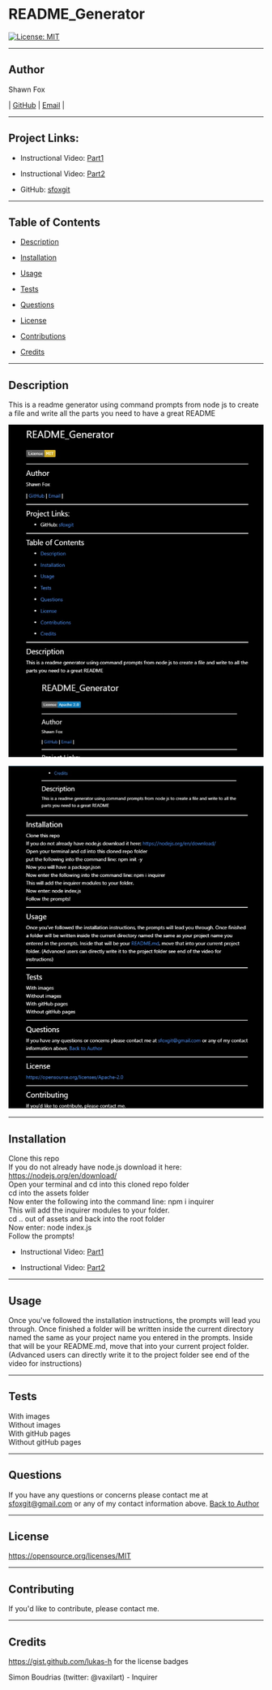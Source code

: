 # README_Generator


  [![License: MIT](https://img.shields.io/badge/License-MIT-yellow.svg)](https://opensource.org/licenses/MIT)
  
  ---
  ## Author
  
  Shawn Fox
  
  
  | [GitHub](https://github.com/sfoxgit) | [Email](sfoxgit@gmail.com) |
  
  ---
  ## Project Links:
  
  - Instructional Video: [Part1](https://drive.google.com/file/d/1fj0_4FZxQqtxBiJlshtnN5XEoDJXzYau/view)

  - Instructional Video: [Part2](https://drive.google.com/file/d/1KaPob059dWu0_1fqQDiMpzvEy6IBG1yj/view)
  
  - GitHub: [sfoxgit](https://github.com/sfoxgit/README_Generator)
  
  ---
  ## Table of Contents
  
  - [Description](##Description)
  
  - [Installation](##Installation)
  
  - [Usage](##Usage)
  
  - [Tests](##Tests)
  
  - [Questions](##Questions)
  
  - [License](##License)
  
  - [Contributions](##Contributing)
  
  - [Credits](##Credits)
  
  ---
  ## Description
  
  This is a readme generator using command prompts from node js to create a file and write all the parts you need to have a great README
  
 
 ![image1](./assets/images/testreadme.jpg) 
 
 
 
 ![image2](./assets/images/testreadme2.jpg) 
 
 
  
  ---
  ## Installation
  
  Clone this repo <br/> If you do not already have node.js download it here: https://nodejs.org/en/download/ <br/> Open your terminal and cd into this cloned repo folder <br/> cd into the assets folder <br/> Now enter the following into the command line: npm i inquirer <br/> This will add the inquirer modules to your folder. <br/> cd .. out of assets and back into the root folder <br/> Now enter: node index.js <br/> Follow the prompts!

  - Instructional Video: [Part1](https://drive.google.com/file/d/1fj0_4FZxQqtxBiJlshtnN5XEoDJXzYau/view)

  - Instructional Video: [Part2](https://drive.google.com/file/d/1KaPob059dWu0_1fqQDiMpzvEy6IBG1yj/view)
  
  ---
  ## Usage
  
  Once you've followed the installation instructions, the prompts will lead you through. Once finished a folder will be written inside the current directory named the same as your project name you entered in the prompts. Inside that will be your README.md, move that into your current project folder. (Advanced users can directly write it to the project folder see end of the video for instructions)
  
  ---
  ## Tests
  
  With images <br/> Without images <br/> With gitHub pages <br/> Without gitHub pages <br/>
  
  ---
  ## Questions
  
  If you have any questions or concerns please contact me at sfoxgit@gmail.com or any of my contact information above. [Back to Author](##Author)
  
  
  --- 
 
 ## License 
 
 https://opensource.org/licenses/MIT
  
  ---
  ## Contributing
  
  
  
  If you'd like to contribute, please contact me.
  
  ---
  ## Credits
  
  https://gist.github.com/lukas-h for the license badges
  
  Simon Boudrias (twitter: @vaxilart) - Inquirer

